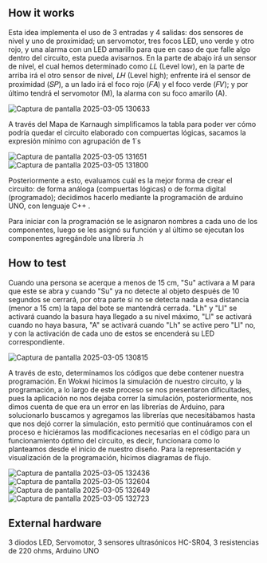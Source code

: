 <!---

This file is used to generate your project datasheet. Please fill in the information below and delete any unused
sections.

You can also include images in this folder and reference them in the markdown. Each image must be less than
512 kb in size, and the combined size of all images must be less than 1 MB.
-->

## How it works

Esta idea implementa el uso de 3 entradas y 4 salidas: dos sensores de nivel y uno de proximidad; un servomotor, tres focos LED, uno verde y otro rojo, y una alarma con un LED amarillo para que en caso de que falle algo dentro del circuito, esta pueda avisarnos.
En la parte de abajo irá un sensor de nivel, el cual hemos determinado como 𝐿𝐿 (Level low), en la parte de arriba irá el otro sensor de nivel, 𝐿𝐻 (Level high); enfrente irá el sensor de proximidad (𝑆𝑃), a un lado irá el foco rojo (𝐹𝐴) y el foco verde (𝐹𝑉); y por último tendrá el servomotor (M), la alarma con su foco amarilo (A). 

![Captura de pantalla 2025-03-05 130633](https://github.com/user-attachments/assets/ffe087a9-b779-4d55-bb27-237b9d8d765c)

A través del Mapa de Karnaugh simplificamos la tabla para poder ver cómo podría quedar el circuito elaborado con compuertas lógicas, sacamos la expresión mínimo con agrupación de 1´s

![Captura de pantalla 2025-03-05 131651](https://github.com/user-attachments/assets/7cac4298-4d4d-4198-8573-fb124784bbdc)
![Captura de pantalla 2025-03-05 131800](https://github.com/user-attachments/assets/c6476f80-a27d-4668-acaf-ac3813a528de)

Posteriormente a esto, evaluamos cuál es la mejor forma de crear el circuito: de forma análoga (compuertas lógicas) o de forma digital (programado); decidimos hacerlo mediante la programación de arduino UNO, con lenguaje C++ .

Para iniciar con la programación se le asignaron nombres a cada uno de los componentes, luego se les asignó su función y al último se ejecutan los componentes agregándole una librería .h

## How to test

Cuando una persona se acerque a menos de 15 cm, "Su" activara a M para que este se abra y cuando "Su" ya no detecte al objeto después de 10 segundos se cerrará, por otra parte si no se detecta nada a esa distancia (menor a 15 cm) la tapa del bote se mantendrá cerrada. "Lh" y "Ll" se activará cuando la basura haya llegado a su nivel máximo, "Ll" se activará cuando no haya basura, "A" se activará cuando "Lh" se active pero "Ll" no, y con la activación de cada uno de estos se encenderá su LED correspondiente.

![Captura de pantalla 2025-03-05 130815](https://github.com/user-attachments/assets/3bf3b242-beaf-4377-adf0-00b6cdc6f790)

A través de esto, determinamos los códigos que debe contener nuestra programación. En Wokwi hicimos la simulación de nuestro circuito, y la programación, a lo largo de este proceso se nos presentaron dificultades, pues la aplicación no nos dejaba correr la simulación, posteriormente, nos dimos cuenta de que era un error en las librerías de Arduino, para solucionarlo buscamos y agregamos las librerías que necesitábamos hasta que nos dejó correr la simulación, esto permitió que continuáramos con el proceso e hiciéramos las modificaciones necesarias en el código para un funcionamiento óptimo del circuito, es decir, funcionara como lo planteamos desde el inicio de nuestro diseño. Para la representación y visualización de la programación, hicimos diagramas de flujo.

![Captura de pantalla 2025-03-05 132436](https://github.com/user-attachments/assets/59d38d1b-13f6-444f-9f08-0364c815bcb6)
![Captura de pantalla 2025-03-05 132604](https://github.com/user-attachments/assets/351da84c-2718-4582-b35c-168b34495ded)
![Captura de pantalla 2025-03-05 132649](https://github.com/user-attachments/assets/23c7e44b-d364-4b96-aaa6-b22343b94e03)
![Captura de pantalla 2025-03-05 132723](https://github.com/user-attachments/assets/ef8ac3f3-219d-413d-a789-4b8134d374ba)

## External hardware 

3 diodos LED, Servomotor, 3 sensores ultrasónicos HC-SR04, 3 resistencias de 220 ohms, Arduino UNO
